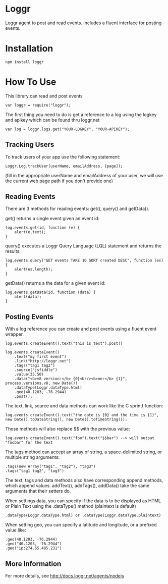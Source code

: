 Loggr
====

Loggr agent to post and read events. Includes a fluent interface for posting events.

Installation 
============ 

    npm install loggr

How To Use
==========

This library can read and post events

    var loggr = require("loggr");

The first thing you need to do is get a reference to a log using the logkey
and apikey which can be found thru loggr.net

    var log = loggr.logs.get("YOUR-LOGKEY", "YOUR-APIKEY");

Tracking Users
--------------
To track users of your app use the following statement:

    Loggr.Log.trackUser(userName, emailAddress, [page]);
    
(fill in the appropriate userName and emailAddress of your user, we will use the current web page path if you don't provide one)

Reading Events
--------------
There are 3 methods for reading events: get(), query() and getData().

get() returns a single event given an event id:

    log.events.get(id, function (e) {
        alert(e.text);
    }

query() executes a Loggr Query Language (LQL) statement and returns the results:

    log.events.query("GET events TAKE 10 SORT created DESC", function (es) {
        alert(es.length);
    }

getData() returns a the data for a given event id:

    log.events.getData(id, function (data) {
        alert(data);
    }

Posting Events
--------------
With a log reference you can create and post events using a fluent event wrapper.

    log.events.createEvent().text("this is text").post()

    log.events.createEvent()
        .text("my first event")
        .link("http://loggr.net")
        .tags("tag1 tag2")
        .source("jsfiddle")
        .value(35.50)
        .data("<b>v8 version:</b> {0}<br/><b>on:</b> {1}", process.versions.v8, new Date())
        .dataType(Loggr.dataType.html)
        .geo(40.1203, -76.2944)
        .post();

The text, link, source and data methods can work like the C sprintf function:

    log.events.createEvent().text("the date is {0} and the time is {1}", new Date().toDateString(), new Date().toTimeString());

Those methods will also replace $$ with the previous value:

    log.events.createEvent().text("foo").text("$$bar") --> will output "foobar" for the text

The tags method can accept an array of string, a space-delimited string, or multiple string arguments:

    .tags(new Array("tag1", "tag2"), "tag3")
    .tags("tag1 tag2", "tag3")

The text, tags and data methods also have corresponding append methods, which append values.
addText(), addTags(), addData() take the same arguments that their setters do.

When settings data, you can specify if the data is to be displayed as HTML or Plain Text using 
the .dataType() method (plaintext is default)

    .dataType(Loggr.dataType.html) or .dataType(Loggr.dataType.plaintext)


When setting geo, you can specify a latitude and longitude, or a prefixed value like:

    .geo(40.1203, -76.2944)
    .geo("40.1203, -76.2944")
    .geo("ip:274.65.485.231")


More Information
----------------
For more details, see http://docs.loggr.net/agents/nodejs


